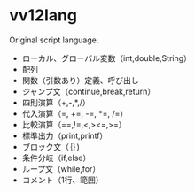 # vv12lang
Original script language.

- ローカル、グローバル変数（int,double,String）
- 配列
- 関数（引数あり）定義、呼び出し
- ジャンプ文（continue,break,return）
- 四則演算（+,-,*,/）
- 代入演算（=, +=, -=, *=, /=）
- 比較演算（==,!=,<,><=,>=）
- 標準出力（print,printf）
- ブロック文（｛｝)
- 条件分岐（if,else）
- ループ文（while,for）
- コメント（1行、範囲）
